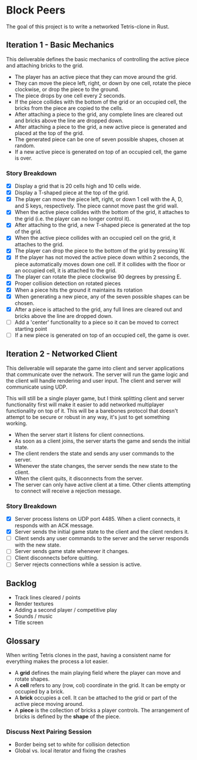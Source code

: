 # Block Peers

The goal of this project is to write a networked Tetris-clone in Rust.

## Iteration 1 - Basic Mechanics

This deliverable defines the basic mechanics of controlling the active piece and attaching bricks to the grid.

* The player has an active piece that they can move around the grid.
* They can move the piece left, right, or down by one cell, rotate the piece clockwise, or drop the piece to the ground.
* The piece drops by one cell every 2 seconds.
* If the piece collides with the bottom of the grid or an occupied cell, the bricks from the piece are copied to the cells.
* After attaching a piece to the grid, any complete lines are cleared out and bricks above the line are dropped down.
* After attaching a piece to the grid, a new active piece is generated and placed at the top of the grid.
* The generated piece can be one of seven possible shapes, chosen at random.
* If a new active piece is generated on top of an occupied cell, the game is over.

### Story Breakdown

* [x] Display a grid that is 20 cells high and 10 cells wide.
* [x] Display a T-shaped piece at the top of the grid.
* [x] The player can move the piece left, right, or down 1 cell with the A, D, and S keys, respectively. The piece cannot move past the grid wall.
* [x] When the active piece collides with the bottom of the grid, it attaches to the grid (i.e. the player can no longer control it).
* [x] After attaching to the grid, a new T-shaped piece is generated at the top of the grid.
* [x] When the active piece collides with an occupied cell on the grid, it attaches to the grid.
* [x] The player can drop the piece to the bottom of the grid by pressing W.
* [x] If the player has not moved the active piece down within 2 seconds, the piece automatically moves down one cell. If it collides with the floor or an occupied cell, it is attached to the grid.
* [x] The player can rotate the piece clockwise 90 degrees by pressing E.
* [x] Proper collision detection on rotated pieces
* [x] When a piece hits the ground it maintains its rotation
* [x] When generating a new piece, any of the seven possible shapes can be chosen.
* [x] After a piece is attached to the grid, any full lines are cleared out and bricks above the line are dropped down.
* [ ] Add a 'center' functionality to a piece so it can be moved to correct starting point
* [ ] If a new piece is generated on top of an occupied cell, the game is over.

## Iteration 2 - Networked Client

This deliverable will separate the game into client and server applications that communicate over the network. The server will run the game logic and the client will handle rendering and user input. The client and server will communicate using UDP.

This will still be a single player game, but I think splitting client and server functionality first will make it easier to add networked multiplayer functionality on top of it. This will be a barebones protocol that doesn't attempt to be secure or robust in any way, it's just to get something working.

* When the server start it listens for client connections.
* As soon as a client joins, the server starts the game and sends the initial state.
* The client renders the state and sends any user commands to the server.
* Whenever the state changes, the server sends the new state to the client.
* When the client quits, it disconnects from the server.
* The server can only have active client at a time. Other clients attempting to connect will receive a rejection message.

### Story Breakdown

* [x] Server process listens on UDP port 4485. When a client connects, it responds with an ACK message.
* [x] Server sends the initial game state to the client and the client renders it.
* [ ] Client sends any user commands to the server and the server responds with the new state.
* [ ] Server sends game state whenever it changes.
* [ ] Client disconnects before quitting.
* [ ] Server rejects connections while a session is active.

## Backlog

* Track lines cleared / points
* Render textures
* Adding a second player / competitive play
* Sounds / music
* Title screen

## Glossary

When writing Tetris clones in the past, having a consistent name for everything makes the process a lot easier.

* A **grid** defines the main playing field where the player can move and rotate shapes.
* A **cell** refers to any (row, col) coordinate in the grid. It can be empty or occupied by a brick.
* A **brick** occupies a cell. It can be attached to the grid or part of the active piece moving around.
* A **piece** is the collection of bricks a player controls. The arrangement of bricks is defined by the **shape** of the piece.

### Discuss Next Pairing Session

* Border being set to white for collision detection
* Global vs. local iterator and fixing the crashes
